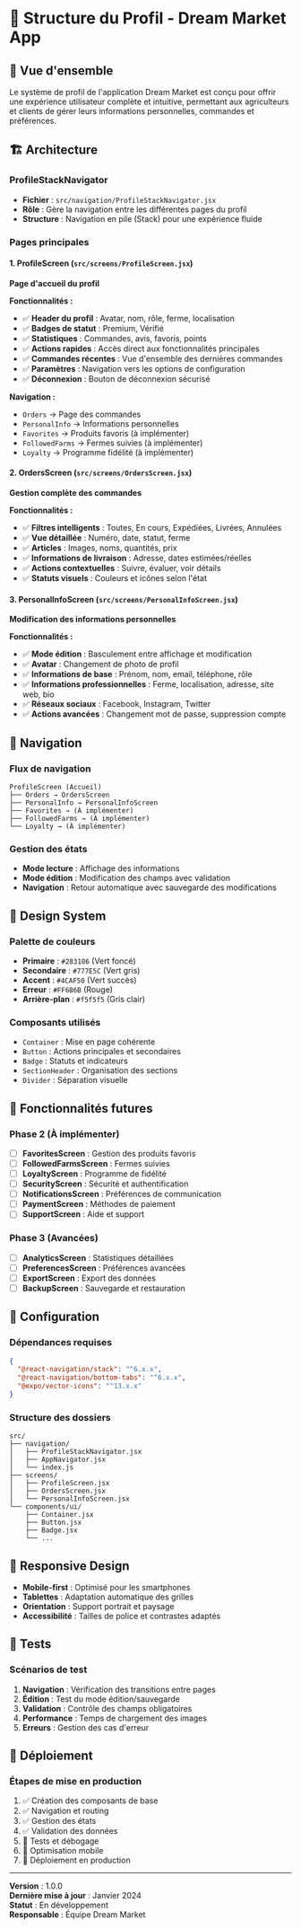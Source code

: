 # 🎯 Structure du Profil - Dream Market App

## 📱 Vue d'ensemble

Le système de profil de l'application Dream Market est conçu pour offrir une expérience utilisateur complète et intuitive, permettant aux agriculteurs et clients de gérer leurs informations personnelles, commandes et préférences.

## 🏗️ Architecture

### **ProfileStackNavigator**
- **Fichier** : `src/navigation/ProfileStackNavigator.jsx`
- **Rôle** : Gère la navigation entre les différentes pages du profil
- **Structure** : Navigation en pile (Stack) pour une expérience fluide

### **Pages principales**

#### 1. **ProfileScreen** (`src/screens/ProfileScreen.jsx`)
**Page d'accueil du profil**

**Fonctionnalités :**
- ✅ **Header du profil** : Avatar, nom, rôle, ferme, localisation
- ✅ **Badges de statut** : Premium, Vérifié
- ✅ **Statistiques** : Commandes, avis, favoris, points
- ✅ **Actions rapides** : Accès direct aux fonctionnalités principales
- ✅ **Commandes récentes** : Vue d'ensemble des dernières commandes
- ✅ **Paramètres** : Navigation vers les options de configuration
- ✅ **Déconnexion** : Bouton de déconnexion sécurisé

**Navigation :**
- `Orders` → Page des commandes
- `PersonalInfo` → Informations personnelles
- `Favorites` → Produits favoris (à implémenter)
- `FollowedFarms` → Fermes suivies (à implémenter)
- `Loyalty` → Programme fidélité (à implémenter)

#### 2. **OrdersScreen** (`src/screens/OrdersScreen.jsx`)
**Gestion complète des commandes**

**Fonctionnalités :**
- ✅ **Filtres intelligents** : Toutes, En cours, Expédiées, Livrées, Annulées
- ✅ **Vue détaillée** : Numéro, date, statut, ferme
- ✅ **Articles** : Images, noms, quantités, prix
- ✅ **Informations de livraison** : Adresse, dates estimées/réelles
- ✅ **Actions contextuelles** : Suivre, évaluer, voir détails
- ✅ **Statuts visuels** : Couleurs et icônes selon l'état

#### 3. **PersonalInfoScreen** (`src/screens/PersonalInfoScreen.jsx`)
**Modification des informations personnelles**

**Fonctionnalités :**
- ✅ **Mode édition** : Basculement entre affichage et modification
- ✅ **Avatar** : Changement de photo de profil
- ✅ **Informations de base** : Prénom, nom, email, téléphone, rôle
- ✅ **Informations professionnelles** : Ferme, localisation, adresse, site web, bio
- ✅ **Réseaux sociaux** : Facebook, Instagram, Twitter
- ✅ **Actions avancées** : Changement mot de passe, suppression compte

## 🔄 Navigation

### **Flux de navigation**
```
ProfileScreen (Accueil)
├── Orders → OrdersScreen
├── PersonalInfo → PersonalInfoScreen
├── Favorites → (À implémenter)
├── FollowedFarms → (À implémenter)
└── Loyalty → (À implémenter)
```

### **Gestion des états**
- **Mode lecture** : Affichage des informations
- **Mode édition** : Modification des champs avec validation
- **Navigation** : Retour automatique avec sauvegarde des modifications

## 🎨 Design System

### **Palette de couleurs**
- **Primaire** : `#283106` (Vert foncé)
- **Secondaire** : `#777E5C` (Vert gris)
- **Accent** : `#4CAF50` (Vert succès)
- **Erreur** : `#FF6B6B` (Rouge)
- **Arrière-plan** : `#f5f5f5` (Gris clair)

### **Composants utilisés**
- `Container` : Mise en page cohérente
- `Button` : Actions principales et secondaires
- `Badge` : Statuts et indicateurs
- `SectionHeader` : Organisation des sections
- `Divider` : Séparation visuelle

## 🚀 Fonctionnalités futures

### **Phase 2** (À implémenter)
- [ ] **FavoritesScreen** : Gestion des produits favoris
- [ ] **FollowedFarmsScreen** : Fermes suivies
- [ ] **LoyaltyScreen** : Programme de fidélité
- [ ] **SecurityScreen** : Sécurité et authentification
- [ ] **NotificationsScreen** : Préférences de communication
- [ ] **PaymentScreen** : Méthodes de paiement
- [ ] **SupportScreen** : Aide et support

### **Phase 3** (Avancées)
- [ ] **AnalyticsScreen** : Statistiques détaillées
- [ ] **PreferencesScreen** : Préférences avancées
- [ ] **ExportScreen** : Export des données
- [ ] **BackupScreen** : Sauvegarde et restauration

## 🔧 Configuration

### **Dépendances requises**
```json
{
  "@react-navigation/stack": "^6.x.x",
  "@react-navigation/bottom-tabs": "^6.x.x",
  "@expo/vector-icons": "^13.x.x"
}
```

### **Structure des dossiers**
```
src/
├── navigation/
│   ├── ProfileStackNavigator.jsx
│   ├── AppNavigator.jsx
│   └── index.js
├── screens/
│   ├── ProfileScreen.jsx
│   ├── OrdersScreen.jsx
│   └── PersonalInfoScreen.jsx
└── components/ui/
    ├── Container.jsx
    ├── Button.jsx
    ├── Badge.jsx
    └── ...
```

## 📱 Responsive Design

- **Mobile-first** : Optimisé pour les smartphones
- **Tablettes** : Adaptation automatique des grilles
- **Orientation** : Support portrait et paysage
- **Accessibilité** : Tailles de police et contrastes adaptés

## 🧪 Tests

### **Scénarios de test**
1. **Navigation** : Vérification des transitions entre pages
2. **Édition** : Test du mode édition/sauvegarde
3. **Validation** : Contrôle des champs obligatoires
4. **Performance** : Temps de chargement des images
5. **Erreurs** : Gestion des cas d'erreur

## 🚀 Déploiement

### **Étapes de mise en production**
1. ✅ Création des composants de base
2. ✅ Navigation et routing
3. ✅ Gestion des états
4. ✅ Validation des données
5. 🔄 Tests et débogage
6. 📱 Optimisation mobile
7. 🚀 Déploiement en production

---

**Version** : 1.0.0  
**Dernière mise à jour** : Janvier 2024  
**Statut** : En développement  
**Responsable** : Équipe Dream Market
